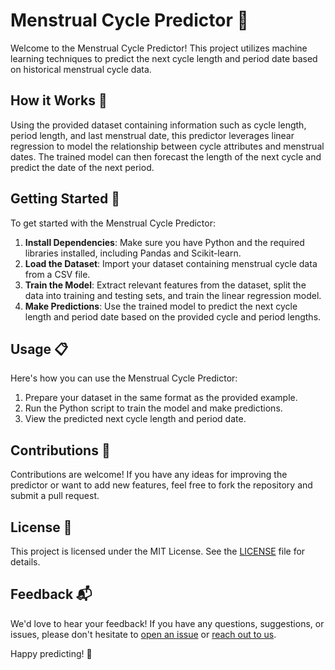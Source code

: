 # Menstrual Cycle Predictor 📅

Welcome to the Menstrual Cycle Predictor! This project utilizes machine learning techniques to predict the next cycle length and period date based on historical menstrual cycle data.

## How it Works 🤖

Using the provided dataset containing information such as cycle length, period length, and last menstrual date, this predictor leverages linear regression to model the relationship between cycle attributes and menstrual dates. The trained model can then forecast the length of the next cycle and predict the date of the next period.

## Getting Started 🚀

To get started with the Menstrual Cycle Predictor:

1. **Install Dependencies**: Make sure you have Python and the required libraries installed, including Pandas and Scikit-learn.
2. **Load the Dataset**: Import your dataset containing menstrual cycle data from a CSV file.
3. **Train the Model**: Extract relevant features from the dataset, split the data into training and testing sets, and train the linear regression model.
4. **Make Predictions**: Use the trained model to predict the next cycle length and period date based on the provided cycle and period lengths.

## Usage 📋

Here's how you can use the Menstrual Cycle Predictor:

1. Prepare your dataset in the same format as the provided example.
2. Run the Python script to train the model and make predictions.
3. View the predicted next cycle length and period date.

## Contributions 🤝

Contributions are welcome! If you have any ideas for improving the predictor or want to add new features, feel free to fork the repository and submit a pull request.

## License 📝

This project is licensed under the MIT License. See the [LICENSE](LICENSE) file for details.

## Feedback 📬

We'd love to hear your feedback! If you have any questions, suggestions, or issues, please don't hesitate to [open an issue](https://github.com/yourusername/yourproject/issues) or [reach out to us](mailto:youremail@example.com).

Happy predicting! 🌟
